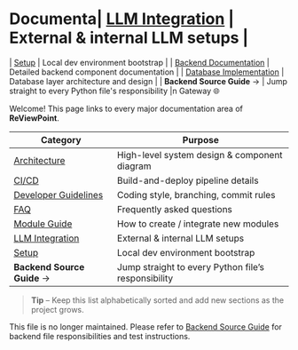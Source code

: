 # Documenta| [LLM Integration](llm-integration.md) | External & internal LLM setups |
| [Setup](setup.md) | Local dev environment bootstrap |
| [Backend Documentation](backend-source-guide.md) | Detailed backend component documentation |
| [Database Implementation](database-implementation.md) | Database layer architecture and design |
| **Backend Source Guide** → | Jump straight to every Python file's responsibility |n Gateway 🌐

Welcome! This page links to every major documentation area of **ReViewPoint**.

| Category | Purpose |
|----------|---------|
| [Architecture](architecture.md) | High-level system design & component diagram |
| [CI/CD](ci-cd.md) | Build-and-deploy pipeline details |
| [Developer Guidelines](dev-guidelines.md) | Coding style, branching, commit rules |
| [FAQ](faq.md) | Frequently asked questions |
| [Module Guide](module-guide.md) | How to create / integrate new modules |
| [LLM Integration](llm-integration.md) | External & internal LLM setups |
| [Setup](setup.md) | Local dev environment bootstrap |
| **Backend Source Guide** → | Jump straight to every Python file’s responsibility |

> **Tip** – Keep this list alphabetically sorted and add new sections as the project grows.

<!-- This file has been merged into backend-source-guide.md and is now obsolete. -->

This file is no longer maintained. Please refer to [Backend Source Guide](backend-source-guide.md) for backend file responsibilities and test instructions.
